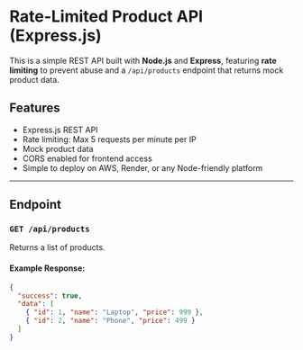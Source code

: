 # Rate-Limited Product API (Express.js)

This is a simple REST API built with **Node.js** and **Express**, featuring **rate limiting** to prevent abuse and a `/api/products` endpoint that returns mock product data.

##  Features

-  Express.js REST API
-  Rate limiting: Max 5 requests per minute per IP
-  Mock product data
-  CORS enabled for frontend access
-  Simple to deploy on AWS, Render, or any Node-friendly platform

---

## Endpoint

### `GET /api/products`

Returns a list of products.

#### Example Response:
```json
{
  "success": true,
  "data": [
    { "id": 1, "name": "Laptop", "price": 999 },
    { "id": 2, "name": "Phone", "price": 499 }
  ]
}
